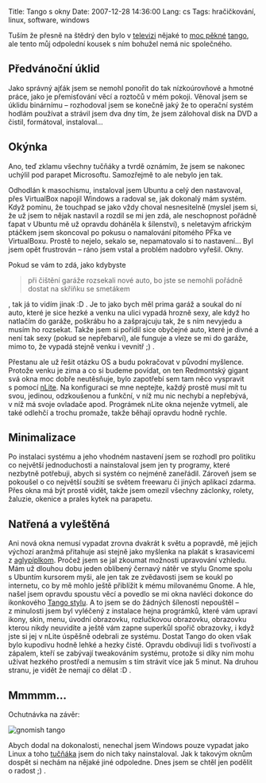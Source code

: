 Title: Tango s okny
Date: 2007-12-28 14:36:00
Lang: cs
Tags: hračičkování, linux, software, windows

Tuším že přesně na štědrý den bylo v [televizi](http://www.csfd.cz/film/116345-shall-we-dance/) nějaké to [moc pěkné](http://www.youtube.com/watch?v=bibtqDxXv1o) [tango](http://www.last.fm/music/Gotan+Project), ale tento můj odpolední kousek s ním bohužel nemá nic společného.

## Předvánoční úklid

Jako správný ajťák jsem se nemohl ponořit do tak nízkoúrovňové a hmotné práce, jako je přemisťování věcí a roztočů v mém pokoji. Věnoval jsem se úklidu binárnímu – rozhodoval jsem se konečně jaký že to operační systém hodlám používat a strávil jsem dva dny tím, že jsem zálohoval disk na DVD a čistil, formátoval, instaloval…

## Okýnka

Ano, teď zklamu všechny tučňáky a tvrdě oznámím, že jsem se nakonec uchýlil pod parapet Microsoftu. Samozřejmě to ale nebylo jen tak.

Odhodlán k masochismu, instaloval jsem Ubuntu a celý den nastavoval, přes VirtualBox napojil Windows a radoval se, jak dokonalý mám systém. Když pominu, že touchpad se jako vždy choval nesnesitelně (myslel jsem si, že už jsem to nějak nastavil a rozdíl se mi jen zdá, ale neschopnost pořádně ťapat v Ubuntu mě už opravdu doháněla k šílenství), s neletavým africkým ptáčkem jsem skoncoval po pokusu o namalování pitomého PFka ve VirtualBoxu. Prostě to nejelo, sekalo se, nepamatovalo si to nastavení… Byl jsem opět frustrován – ráno jsem vstal a problém nadobro vyřešil. Okny.

Pokud se vám to zdá, jako kdybyste

> při čištění garáže rozsekali nové auto, bo jste se nemohli pořádně
> dostat na skříňku se smetákem

, tak já to vidím jinak :D . Je to jako bych měl prima garáž a soukal do ní auto, které je sice hezké a venku na ulici vypadá hrozně sexy, ale když ho natlačím do garáže, poškrábu ho a zašprajcuju tak, že s ním nevyjedu a musím ho rozsekat. Takže jsem si pořídil sice obyčejné auto, které je divné a není tak sexy (pokud se nepřebarví), ale funguje a vleze se mi do garáže, mimo to, že vypadá stejně venku i vevnitř ;) .

Přestanu ale už řešit otázku OS a budu pokračovat v původní myšlence. Protože venku je zima a co si budeme povídat, on ten Redmontský gigant svá okna moc dobře neutěsňuje, bylo zapotřebí sem tam něco vyspravit s pomocí [nLite](http://www.nliteos.com/). Na konfiguraci se mne neptejte, každý prostě musí mít tu svou, jedinou, odzkoušenou a funkční, v níž mu nic nechybí a nepřebývá, v níž má svoje ovladače apod. Prográmek nLite okna nejenže vytmelí, ale také odlehčí a trochu promaže, takže běhají opravdu hodně
rychle.

## Minimalizace

Po instalaci systému a jeho vhodném nastavení jsem se rozhodl pro politiku co největší jednoduchosti a nainstaloval jsem jen ty programy, které nezbytně potřebuji, abych si systém co nejméně zaneřádil. Zároveň jsem se pokoušel o co největší soužití se světem freewaru či jiných aplikací zdarma. Přes okna má být prostě vidět, takže jsem omezil všechny záclonky, rolety, žaluzie, okenice a prales kytek na parapetu.

## Natřená a vyleštěná

Ani nová okna nemusí vypadat zrovna dvakrát k světu a popravdě, mě jejich výchozí aranžmá přitahuje asi stejně jako myšlenka na plakát s krasavicemi z [aglypíplkom](http://www.uglypeople.com). Pročež jsem se jal zkoumat možnosti upravování vzhledu. Mám už dlouhou dobu jeden oblíbený černavý nátěr ve stylu Gnome spolu s Ubuntím kursorem myši, ale jen tak ze zvědavosti jsem se koukl po internetu, co by mě mohlo ještě přiblížit k mému milovanému Gnome. A hle, našel jsem opravdu spoustu věcí a povedlo se mi okna navléci dokonce do ikonkového [Tango stylu](http://tango.freedesktop.org/). A to jsem se do žádných šíleností nepouštěl – z minulosti jsem byl vyléčený z instalace hejna prográmků, které vám upraví ikony, skin, menu, úvodní obrazovku, rozlučkovou obrazovku, obrazovku kterou nikdy neuvidíte a ještě vám zapne superkůl spořič obrazovky, i když jste si jej v nLite úspěšně odebrali ze systému. Dostat Tango do oken však bylo kupodivu hodně lehké a hezky čisté. Opravdu obdivuji lidi s tvořivostí a zápalem, kteří se zabývají tweakováním systému, protože si díky nim mohu užívat hezkého prostředí a nemusím s tím strávit více jak 5 minut. Na druhou stranu, je vidět že nemají co dělat :D .

## Mmmmm…

Ochutnávka na závěr:

![gnomish tango]({static}/images/39.jpg)

Abych dodal na dokonalosti, nenechal jsem Windows pouze vypadat jako Linux a toho [tučňáka](http://www.cygwin.com/) jsem do nich taky nainstaloval. Jak k takovým oknům dospět si nechám na nějaké jiné odpoledne. Dnes jsem se chtěl jen podělit o radost ;) .

